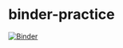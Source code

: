 # binder-practice
 
[![Binder](https://mybinder.org/badge_logo.svg)](https://mybinder.org/v2/gh/cfelliott/binder-practice/main?urlpath=lab)
